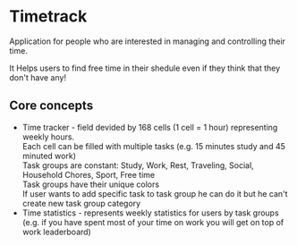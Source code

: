 # Timetrack
Application for people who are interested in managing and controlling their time.

It Helps users to find free time in their shedule even if they think that they don't have any!

## Core concepts
* Time tracker - field devided by 168 cells (1 cell = 1 hour) representing weekly hours.  
  Each cell can be filled with multiple tasks (e.g. 15 minutes study and 45 minuted work)  
  Task groups are constant: Study, Work, Rest, Traveling, Social, Household Chores, Sport, Free time  
  Task groups have their unique colors  
  If user wants to add specific task to task group he can do it but he can't create new task group category
* Time statistics - represents weekly statistics for users by task groups (e.g. if you have spent most of your time on work you will get on top of work leaderboard)
